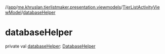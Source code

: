 //[app](../../../index.md)/[me.khruslan.tierlistmaker.presentation.viewmodels](../index.md)/[TierListActivityViewModel](index.md)/[databaseHelper](database-helper.md)

# databaseHelper

private val [databaseHelper](database-helper.md): [DatabaseHelper](../../me.khruslan.tierlistmaker.data.providers.database/-database-helper/index.md)
